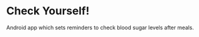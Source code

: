 Check Yourself!
=============

Android app which sets reminders to check blood sugar levels after meals.
